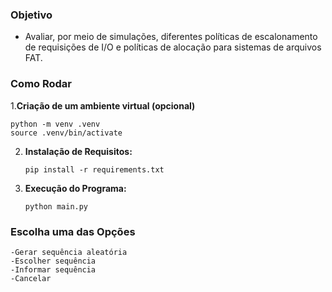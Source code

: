 

### Objetivo

- Avaliar, por meio de simulações, diferentes políticas de escalonamento de requisições de I/O e políticas de alocação para sistemas de arquivos FAT.

### Como Rodar

1.**Criação de um ambiente virtual (opcional)**

```
python -m venv .venv
source .venv/bin/activate
```

2. **Instalação de Requisitos:** 
    
    ```
    pip install -r requirements.txt
    ```
    
3. **Execução do Programa:**
    
    ```
    python main.py
    ```

### Escolha uma das Opções

    -Gerar sequência aleatória
    -Escolher sequência
    -Informar sequência 
    -Cancelar



